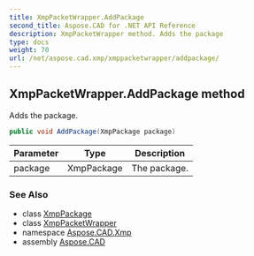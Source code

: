 ```yaml
---
title: XmpPacketWrapper.AddPackage
second_title: Aspose.CAD for .NET API Reference
description: XmpPacketWrapper method. Adds the package
type: docs
weight: 70
url: /net/aspose.cad.xmp/xmppacketwrapper/addpackage/
---
```

## XmpPacketWrapper.AddPackage method

Adds the package.

```csharp
public void AddPackage(XmpPackage package)
```

| Parameter | Type | Description |
| --- | --- | --- |
| package | XmpPackage | The package. |

### See Also

* class [XmpPackage](../../xmppackage/)
* class [XmpPacketWrapper](../)
* namespace [Aspose.CAD.Xmp](../../xmppacketwrapper/)
* assembly [Aspose.CAD](../../../)


